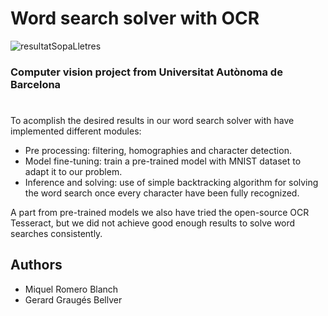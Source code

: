 # Word search solver with OCR
![resultatSopaLletres](https://user-images.githubusercontent.com/48658941/120107885-07b29800-c163-11eb-82f1-0aded77600d0.png)

### Computer vision project from Universitat Autònoma de Barcelona

#

To acomplish the desired results in our word search solver with have implemented different modules:
- Pre processing: filtering, homographies and character detection.
- Model fine-tuning: train a pre-trained model with MNIST dataset to adapt it to our problem.
- Inference and solving: use of simple backtracking algorithm for solving the word search once every character have been fully recognized.

A part from pre-trained models we also have tried the open-source OCR Tesseract, but we did not achieve good enough results to solve word searches consistently.

## Authors
- Miquel Romero Blanch
- Gerard Graugés Bellver
